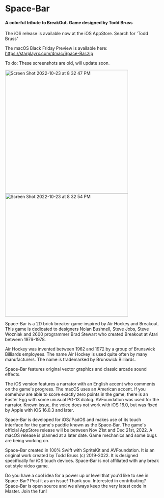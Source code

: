 # Space-Bar

#### A colorful tribute to BreakOut. Game designed by Todd Bruss

The iOS release is available now at the iOS AppStore. Search for 'Todd Bruss'

The macOS Black Friday Preview is available here:
https://starplayrx.com/4mac/Space-Bar.zip

To do: These screenshots are old, will update soon.

<img width="400" alt="Screen Shot 2022-10-23 at 8 32 47 PM" src="https://user-images.githubusercontent.com/52664524/198066544-53b56b6a-47a4-4cb9-bfb3-e21642559c63.png"><img width="400" alt="Screen Shot 2022-10-23 at 8 32 54 PM" src="https://user-images.githubusercontent.com/52664524/198065663-607e6a80-0c39-4ac0-b420-42e00c22daad.png">

Space-Bar is a 2D brick breaker game inspired by Air Hockey and Breakout. This game is dedicated to designers Nolan Bushnell, Steve Jobs, Steve Wozniak and 2600 programmer Brad Stewart who created Breakout at Atari between 1976-1978. 

Air Hockey was invented between 1962 and 1972 by a group of Brunswick Billiards employees. The name Air Hockey is used quite often by many manufacturers. The name is trademarked by Brunswick Billiards. 

Space-Bar features original vector graphics and classic arcade sound effects.

The iOS version features a narrator with an English accent who comments on the game's progress. The macOS uses an American accent. If you somehow are able to score exactly zero points in the game, there is an Easter Egg with some unusual PG-13 dialog. AVFoundation was used for the narrator. Known issue, the voice does not work with iOS 16.0, but was fixed by Apple with iOS 16.0.3 and later.

Space-Bar is developed for iOS/iPadOS and makes use of its touch interface for the game's paddle known as the Space-Bar. The game's official AppStore release will be between Nov 21st and Dec 21st, 2022. A macOS release is planned at a later date. Game mechanics and some bugs are being working on.

Space-Bar created in 100% Swift with SpriteKit and AVFoundation. It is an original work created by Todd Bruss (c) 2019-2022. It is designed specifically for iOS touch devices. Space-Bar is not affiliated with any break out style video game.

Do you have a cool idea for a power up or level that you'd like to see in Space-Bar? Post it as an issue! Thank you.
Interested in contributing? Space-Bar is open source and we always keep the very latest code in Master. Join the fun!

